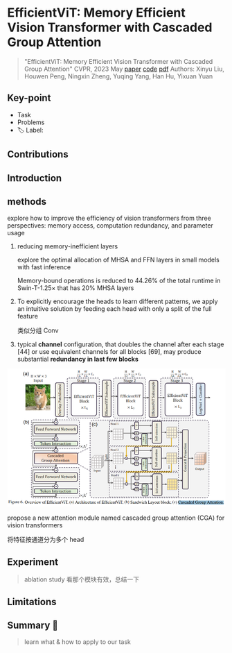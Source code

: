 # EfficientViT: Memory Efficient Vision Transformer with Cascaded Group Attention

> "EfficientViT: Memory Efficient Vision Transformer with Cascaded Group Attention" CVPR, 2023 May
> [paper](http://arxiv.org/abs/2305.07027v1) [code](https://github.com/microsoft/Cream/tree/main/EfficientViT.) 
> [pdf](./2023_05_CVPR_EfficientViT--Memory-Efficient-Vision-Transformer-with-Cascaded-Group-Attention.pdf)
> Authors: Xinyu Liu, Houwen Peng, Ningxin Zheng, Yuqing Yang, Han Hu, Yixuan Yuan

## Key-point

- Task
- Problems
- :label: Label:

## Contributions

## Introduction

## methods

explore how to improve the efficiency of vision transformers from three perspectives: memory access, computation redundancy, and parameter usage

1. reducing memory-inefficient layers

   explore the optimal allocation of MHSA and FFN layers in small models with fast inference

   Memory-bound operations is reduced to 44.26% of the total runtime in Swin-T-1.25× that has 20% MHSA layers

2. To explicitly encourage the heads to learn different patterns, we apply an intuitive solution by feeding each head with only a split of the full feature

   类似分组 Conv

3. typical **channel** configuration, that doubles the channel after each stage [44] or use equivalent channels for all blocks [69], may produce substantial **redundancy in last few blocks**



![image-20240131143441975](docs/2023_05_CVPR_EfficientViT--Memory-Efficient-Vision-Transformer-with-Cascaded-Group-Attention_Note/image-20240131143441975.png)

 propose a new attention module named cascaded group attention (CGA) for vision transformers

将特征按通道分为多个 head





## Experiment

> ablation study 看那个模块有效，总结一下

## Limitations

## Summary :star2:

> learn what & how to apply to our task

